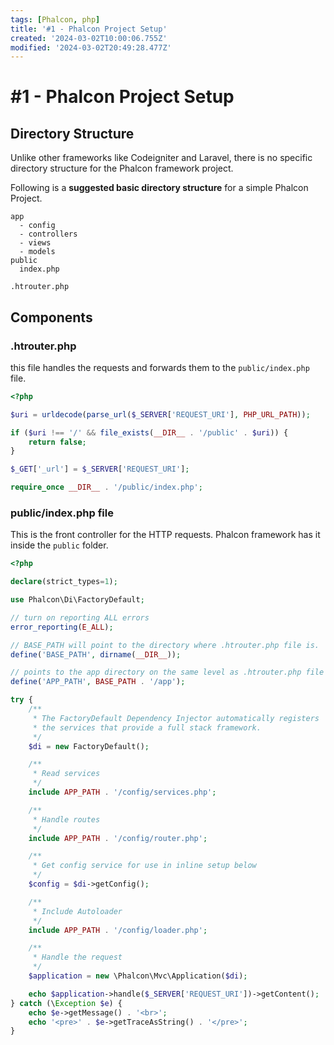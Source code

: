```yaml
---
tags: [Phalcon, php]
title: '#1 - Phalcon Project Setup'
created: '2024-03-02T10:00:06.755Z'
modified: '2024-03-02T20:49:28.477Z'
---
```


# #1 - Phalcon Project Setup

## Directory Structure

Unlike other frameworks like Codeigniter and Laravel, there is no specific directory structure for the Phalcon framework project.

Following is a **suggested basic directory structure** for a simple Phalcon Project.

```
app
  - config
  - controllers
  - views
  - models
public
  index.php
  
.htrouter.php
```

## Components

### .htrouter.php

this file handles the requests and forwards them to the `public/index.php` file.

```php
<?php

$uri = urldecode(parse_url($_SERVER['REQUEST_URI'], PHP_URL_PATH));

if ($uri !== '/' && file_exists(__DIR__ . '/public' . $uri)) {
    return false;
}

$_GET['_url'] = $_SERVER['REQUEST_URI'];

require_once __DIR__ . '/public/index.php';

```

### public/index.php file

This is the front controller for the HTTP requests. Phalcon framework has it inside the `public` folder.

```php
<?php

declare(strict_types=1);

use Phalcon\Di\FactoryDefault;

// turn on reporting ALL errors
error_reporting(E_ALL);

// BASE_PATH will point to the directory where .htrouter.php file is.
define('BASE_PATH', dirname(__DIR__));

// points to the app directory on the same level as .htrouter.php file
define('APP_PATH', BASE_PATH . '/app');

try {
    /**
     * The FactoryDefault Dependency Injector automatically registers
     * the services that provide a full stack framework.
     */
    $di = new FactoryDefault();

    /**
     * Read services
     */
    include APP_PATH . '/config/services.php';

    /**
     * Handle routes
     */
    include APP_PATH . '/config/router.php';

    /**
     * Get config service for use in inline setup below
     */
    $config = $di->getConfig();

    /**
     * Include Autoloader
     */
    include APP_PATH . '/config/loader.php';

    /**
     * Handle the request
     */
    $application = new \Phalcon\Mvc\Application($di);

    echo $application->handle($_SERVER['REQUEST_URI'])->getContent();
} catch (\Exception $e) {
    echo $e->getMessage() . '<br>';
    echo '<pre>' . $e->getTraceAsString() . '</pre>';
}

```
